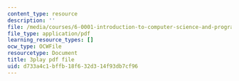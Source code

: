 ```yaml
---
content_type: resource
description: ''
file: /media/courses/6-0001-introduction-to-computer-science-and-programming-in-python-fall-2016/d733a4c1bffb18f632d314f93db7cf96_0jljZRnHwOI.pdf
file_type: application/pdf
learning_resource_types: []
ocw_type: OCWFile
resourcetype: Document
title: 3play pdf file
uid: d733a4c1-bffb-18f6-32d3-14f93db7cf96
---
```

